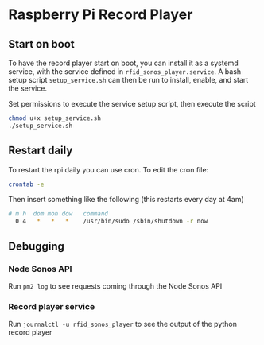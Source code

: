 # Raspberry Pi Record Player

## Start on boot

To have the record player start on boot, you can install it as a systemd service,
with the service defined in `rfid_sonos_player.service`. A bash setup script `setup_service.sh`
can then be run to install, enable, and start the service.

Set permissions to execute the service setup script, then execute the script

```bash
chmod u+x setup_service.sh
./setup_service.sh
```

## Restart daily

To restart the rpi daily you can use cron. To edit the cron file:
```bash
crontab -e
```

Then insert something like the following (this restarts every day at 4am)
```bash
# m h  dom mon dow   command
  0 4   *   *   *    /usr/bin/sudo /sbin/shutdown -r now
```

## Debugging

### Node Sonos API

Run `pm2 log` to see requests coming through the Node Sonos API

### Record player service

Run `journalctl -u rfid_sonos_player` to see the output of the python record player



